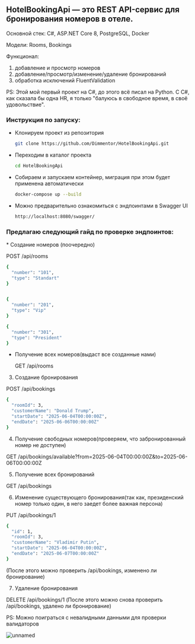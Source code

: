 <h2>HotelBookingApi — это REST API-сервис для бронирования номеров в отеле.</h2> 

Основной стек: C#, ASP.NET Core 8, PostgreSQL, Docker

Модели: Rooms, Bookings

Функционал:
1) добавление и просмотр номеров
2) добавление/просмотр/изменение/удаление бронирований
3) обработка исключений FluentValidation
    

PS: Этой мой первый проект на C#, до этого всё писал на Python. С C#, как сказала бы одна HR, я только "балуюсь в свободное время, в своё удовольствие".  

<h3>Инструкция по запуску:</h3> 

* Клонируем проект из репозитория 

  ```sh
  git clone https://github.com/Dimmentor/HotelBookingApi.git
  ```
* Переходим в каталог проекта 

  ```sh
  cd HotelBookingApi
  ```
* Собираем и запускаем контейнер, миграция при этом будет применена автоматически 

  ```sh
  docker-compose up --build
  ```
* Можно предварительно ознакомиться с эндпоинтами в Swagger UI 
  ```sh
  http://localhost:8080/swagger/
  ```  



<h3>Предлагаю следующий гайд по проверке эндпоинтов:</h3>
* Создание номеров (поочередно)

POST /api/rooms
```sh
{
  "number": "101",
  "type": "Standart"
}


{
  "number": "201",
  "type": "Vip"
}

{
  "number": "301",
  "type": "President"
}
```

* Получение всех номеров(выдаст все созданные нами)

  GET /api/rooms

3) Создание бронирования

  POST /api/bookings

```sh
{
  "roomId": 3,
  "customerName": "Donald Trump",
  "startDate": "2025-06-04T00:00:00Z",
  "endDate": "2025-06-06T00:00:00Z"
}
```

4) Получение свободных номеров(проверяем, что забронированный номер не доступен)

  GET /api/bookings/available?from=2025-06-04T00:00:00Z&to=2025-06-06T00:00:00Z

5) Получение всех бронирований

  GET /api/bookings

6) Изменение существующего бронирования(так как, президенский номер только один, в него заедет более важная персона) 

  PUT /api/bookings/1
```sh
{
  "id": 1,
  "roomId": 3,
  "customerName": "Vladimir Putin",
  "startDate": "2025-06-04T00:00:00Z",
  "endDate": "2025-06-07T00:00:00Z"
}
```

(После этого можно проверить /api/bookings, изменено ли бронирование)

7) Удаление бронирования

  DELETE /api/bookings/1
(После этого можно снова проверить /api/bookings, удалено ли бронирование)

PS: Можно поиграться с невалидными данными для проверки валидаторов

![unnamed](https://github.com/user-attachments/assets/bb2a49f0-9b0d-43a1-8bda-9d624bd9532b)
